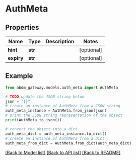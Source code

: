 # AuthMeta


## Properties

Name | Type | Description | Notes
------------ | ------------- | ------------- | -------------
**hint** | **str** |  | [optional] 
**expiry** | **str** |  | [optional] 

## Example

```python
from abdm_gateway.models.auth_meta import AuthMeta

# TODO update the JSON string below
json = "{}"
# create an instance of AuthMeta from a JSON string
auth_meta_instance = AuthMeta.from_json(json)
# print the JSON string representation of the object
print(AuthMeta.to_json())

# convert the object into a dict
auth_meta_dict = auth_meta_instance.to_dict()
# create an instance of AuthMeta from a dict
auth_meta_from_dict = AuthMeta.from_dict(auth_meta_dict)
```
[[Back to Model list]](../README.md#documentation-for-models) [[Back to API list]](../README.md#documentation-for-api-endpoints) [[Back to README]](../README.md)


